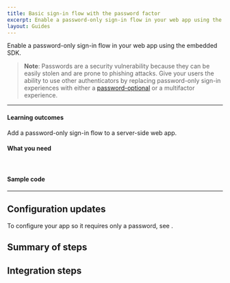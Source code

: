 ```yaml
---
title: Basic sign-in flow with the password factor
excerpt: Enable a password-only sign-in flow in your web app using the embedded SDK.
layout: Guides
---
```


<ApiLifecycle access="ie" />

Enable a password-only sign-in flow in your web app using the embedded SDK. <StackSnippet snippet="pwdoptionalusecase" />

> **Note**: Passwords are a security vulnerability because they can be easily stolen and are prone to phishing attacks. Give your users the ability to use other authenticators by replacing password-only sign-in experiences with either a [password-optional](/docs/guides/pwd-optional-overview) or a multifactor experience.

---

#### Learning outcomes

Add a password-only sign-in flow to a server-side web app.

#### What you need

<StackSnippet snippet="whatyouneed" />
<br />

#### Sample code

<StackSnippet snippet="samplecode" />

---

## Configuration updates

To configure your app so it requires only a password, see <StackSnippet snippet="configureyourapp" inline />.

## Summary of steps

<StackSnippet snippet="summaryofsteps" />

## Integration steps

<StackSnippet snippet="integrationsteps" />

<StackSnippet snippet="getuserprofile" />

